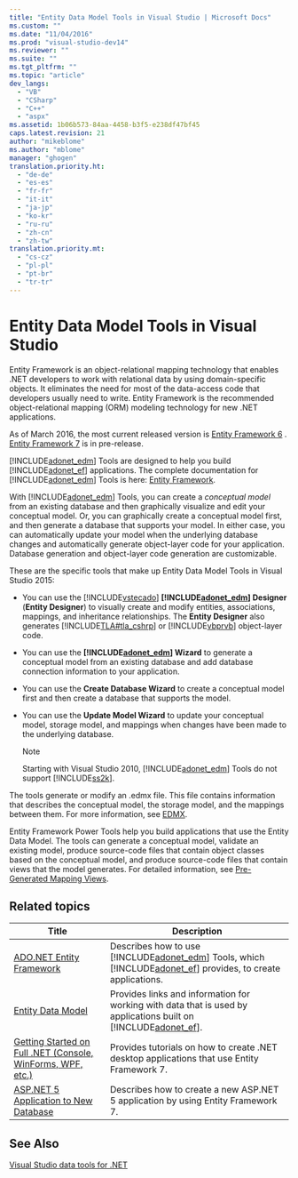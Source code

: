```yaml
---
title: "Entity Data Model Tools in Visual Studio | Microsoft Docs"
ms.custom: ""
ms.date: "11/04/2016"
ms.prod: "visual-studio-dev14"
ms.reviewer: ""
ms.suite: ""
ms.tgt_pltfrm: ""
ms.topic: "article"
dev_langs: 
  - "VB"
  - "CSharp"
  - "C++"
  - "aspx"
ms.assetid: 1b06b573-84aa-4458-b3f5-e238df47bf45
caps.latest.revision: 21
author: "mikeblome"
ms.author: "mblome"
manager: "ghogen"
translation.priority.ht: 
  - "de-de"
  - "es-es"
  - "fr-fr"
  - "it-it"
  - "ja-jp"
  - "ko-kr"
  - "ru-ru"
  - "zh-cn"
  - "zh-tw"
translation.priority.mt: 
  - "cs-cz"
  - "pl-pl"
  - "pt-br"
  - "tr-tr"
---
```

# Entity Data Model Tools in Visual Studio
Entity Framework is an object-relational mapping technology that enables .NET developers to work with relational data by using domain-specific objects. It eliminates the need for most of the data-access code that developers usually need to write. Entity Framework is the recommended object-relational mapping (ORM) modeling technology for new .NET applications.  
  
 As of March 2016, the most current released version is [Entity Framework 6](https://msdn.microsoft.com/en-us/data/ef) . [Entity Framework 7](https://docs.efproject.net/en/latest/) is in pre-release.  
  
 [!INCLUDE[adonet_edm](../data-tools/includes/adonet_edm_md.md)] Tools are designed to help you build [!INCLUDE[adonet_ef](../data-tools/includes/adonet_ef_md.md)] applications. The complete documentation for [!INCLUDE[adonet_edm](../data-tools/includes/adonet_edm_md.md)] Tools is here: [Entity Framework](https://msdn.microsoft.com/en-us/data/jj590134).  
  
 With [!INCLUDE[adonet_edm](../data-tools/includes/adonet_edm_md.md)] Tools, you can create a *conceptual model* from an existing database and then graphically visualize and edit your conceptual model. Or, you can graphically create a conceptual model first, and then generate a database that supports your model. In either case, you can automatically update your model when the underlying database changes and automatically generate object-layer code for your application. Database generation and object-layer code generation are customizable.  
  
 These are the specific tools that make up Entity Data Model Tools in Visual Studio 2015:  
  
-   You can use the [!INCLUDE[vstecado](../data-tools/includes/vstecado_md.md)] **[!INCLUDE[adonet_edm](../data-tools/includes/adonet_edm_md.md)] Designer** (**Entity Designer**) to visually create and modify entities, associations, mappings, and inheritance relationships. The **Entity Designer** also generates [!INCLUDE[TLA#tla_cshrp](../data-tools/includes/tlasharptla_cshrp_md.md)] or [!INCLUDE[vbprvb](../code-quality/includes/vbprvb_md.md)] object-layer code.  
  
-   You can use the **[!INCLUDE[adonet_edm](../data-tools/includes/adonet_edm_md.md)] Wizard** to generate a conceptual model from an existing database and add database connection information to your application.  
  
-   You can use the **Create Database Wizard** to create a conceptual model first and then create a database that supports the model.  
  
-   You can use the **Update Model Wizard** to update your conceptual model, storage model, and mappings when changes have been made to the underlying database.  
  
    > [!NOTE]
    >  Starting with Visual Studio 2010, [!INCLUDE[adonet_edm](../data-tools/includes/adonet_edm_md.md)] Tools do not support [!INCLUDE[ss2k](../data-tools/includes/ss2k_md.md)].  
  
 The tools generate or modify an .edmx file. This file contains information that describes the conceptual model, the storage model, and the mappings between them. For more information, see  [EDMX](https://msdn.microsoft.com/en-us/data/jj650889.aspx).  
  
 Entity Framework Power Tools help you build applications that use the Entity Data Model. The tools can generate a conceptual model, validate an existing model, produce source-code files that contain object classes based on the conceptual model, and produce source-code files that contain views that the model generates. For detailed information, see [Pre-Generated Mapping Views](https://msdn.microsoft.com/en-us/data/dn469601.aspx).  
  
## Related topics  
  
|Title|Description|  
|-----------|-----------------|  
|[ADO.NET Entity Framework](http://msdn.microsoft.com/en-us/Library/a437041f-6899-4ae7-96ce-aabf528d7205)|Describes how to use [!INCLUDE[adonet_edm](../data-tools/includes/adonet_edm_md.md)] Tools, which [!INCLUDE[adonet_ef](../data-tools/includes/adonet_ef_md.md)] provides, to create applications.|  
|[Entity Data Model](http://msdn.microsoft.com/en-us/Library/2dda3d5b-4582-4ba0-a91d-fcd7a1498137)|Provides links and information for working with data that is used by applications built on [!INCLUDE[adonet_ef](../data-tools/includes/adonet_ef_md.md)].|  
|[Getting Started on Full .NET (Console, WinForms, WPF, etc.)](https://docs.efproject.net/en/latest/platforms/full-dotnet/getting-started.html)|Provides tutorials on how to create .NET desktop applications that use Entity Framework 7.|  
|[ASP.NET 5 Application to New Database](https://docs.efproject.net/en/latest/platforms/aspnetcore/new-db.html)|Describes how to create a new ASP.NET 5 application by using Entity Framework 7.|  
  
## See Also  
 [Visual Studio data tools for .NET](../data-tools/visual-studio-data-tools-for-dotnet.md)